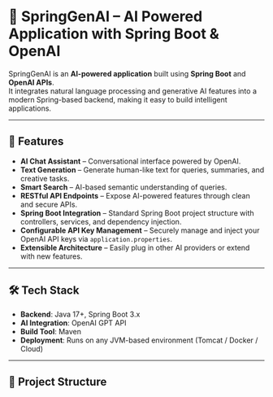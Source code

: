 # 🤖 SpringGenAI – AI Powered Application with Spring Boot & OpenAI

SpringGenAI is an **AI-powered application** built using **Spring Boot** and **OpenAI APIs**.  
It integrates natural language processing and generative AI features into a modern Spring-based backend, making it easy to build intelligent applications.

---

## 🚀 Features

- **AI Chat Assistant** – Conversational interface powered by OpenAI.
- **Text Generation** – Generate human-like text for queries, summaries, and creative tasks.
- **Smart Search** – AI-based semantic understanding of queries.
- **RESTful API Endpoints** – Expose AI-powered features through clean and secure APIs.
- **Spring Boot Integration** – Standard Spring Boot project structure with controllers, services, and dependency injection.
- **Configurable API Key Management** – Securely manage and inject your OpenAI API keys via `application.properties`.
- **Extensible Architecture** – Easily plug in other AI providers or extend with new features.

---

## 🛠️ Tech Stack

- **Backend**: Java 17+, Spring Boot 3.x  
- **AI Integration**: OpenAI GPT API  
- **Build Tool**: Maven     
- **Deployment**: Runs on any JVM-based environment (Tomcat / Docker / Cloud)  

---

## 📂 Project Structure


